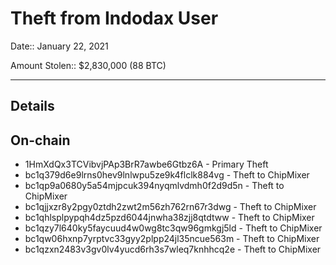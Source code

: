 # Theft from Indodax User

Date:: January 22, 2021

Amount Stolen:: $2,830,000 (88 BTC)


---

## Details



## On-chain

- 1HmXdQx3TCVibvjPAp3BrR7awbe6Gtbz6A - Primary Theft
- bc1q379d6e9lrns0hev9lnlwpu5ze9k4flclk884vg - Theft to ChipMixer
- bc1qp9a0680y5a54mjpcuk394nyqmlvdmh0f2d9d5n - Theft to ChipMixer
- bc1qjjxzr8y2pgy0ztdh2zwt2m56zh762rn67r3dwg - Theft to ChipMixer
- bc1qhlsplpypqh4dz5pzd6044jnwha38zjj8qtdtww - Theft to ChipMixer
- bc1qzy7l640ky5faycuud4w0wg8tc3qw96gmkgj5ld - Theft to ChipMixer
- bc1qw06hxnp7yrptvc33gyy2plpp24jl35ncue563m - Theft to ChipMixer
- bc1qzxn2483v3gv0lv4yucd6rh3s7wleq7knhhcq2e - Theft to ChipMixer